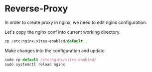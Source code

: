 # Reverse-Proxy

In order to create proxy in nginx, we need to edit nginx configuration. 

Let's copy the nginx conf into current working directory. 

```js
cp /etc/nginx/sites-enabled/default .
```

Make changes into the configuration and update 
```js
sudo cp default /etc/nginx/sites-enabled/
sudo systemctl reload nginx
```
